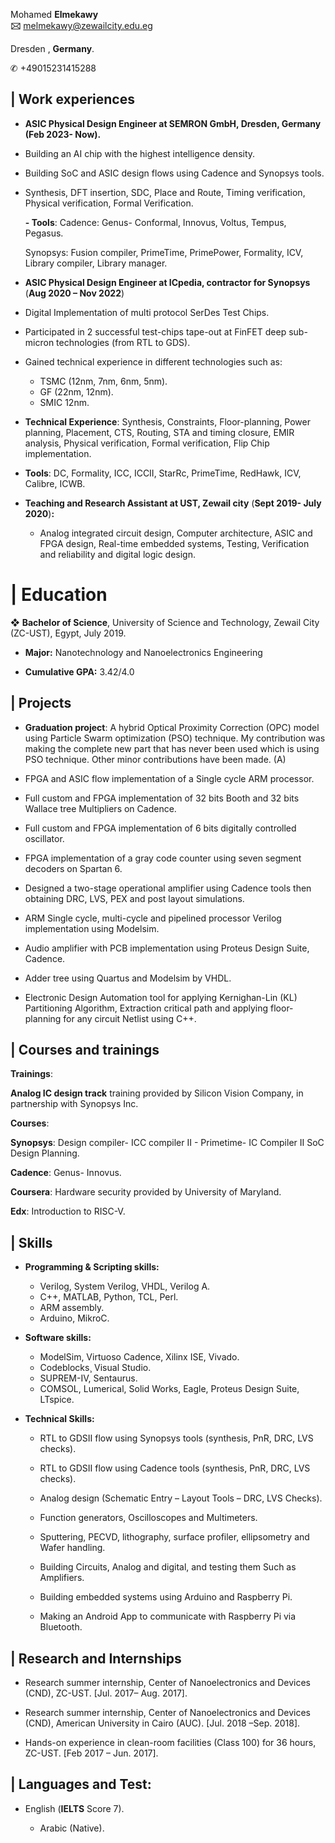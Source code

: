   
Mohamed **Elmekawy**  
**🖂** melmekawy@zewailcity.edu.eg

 Dresden , **Germany**.

✆ \+49015231415288

 

## **| Work experiences**

* **ASIC Physical Design Engineer at SEMRON GmbH, Dresden, Germany (Feb 2023- Now).**

- Building an AI chip with the highest intelligence density.  
- Building SoC and ASIC design flows using Cadence and Synopsys tools.  
- Synthesis, DFT insertion, SDC, Place and Route, Timing verification, Physical verification, Formal Verification.

  **\- Tools**: Cadence: Genus- Conformal, Innovus, Voltus, Tempus, Pegasus.

  Synopsys: Fusion compiler, PrimeTime, PrimePower, Formality, ICV, Library compiler, Library manager. 

* **ASIC Physical Design Engineer at ICpedia, contractor for Synopsys** (**Aug 2020 – Nov  2022**) 

* Digital Implementation of multi protocol SerDes Test Chips.  
* Participated in 2 successful test-chips tape-out at FinFET deep sub-micron technologies (from RTL to GDS).  
* Gained technical experience in different technologies such as:   
  * TSMC (12nm, 7nm, 6nm, 5nm).   
  * GF (22nm, 12nm).  
  * SMIC 12nm.  
* **Technical Experience**: Synthesis, Constraints, Floor-planning, Power planning, Placement, CTS, Routing, STA and timing closure, EMIR analysis, Physical verification, Formal verification, Flip Chip implementation.  
* **Tools**: DC, Formality, ICC, ICCII, StarRc, PrimeTime, RedHawk, ICV, Calibre, ICWB.

* **Teaching and Research Assistant at UST, Zewail city** (**Sept 2019- July 2020**)**:** 

  * Analog integrated circuit design, Computer architecture, ASIC and FPGA design, Real-time embedded systems, Testing, Verification and reliability and digital logic design.

# **| Education**

❖ **Bachelor of Science**, University of Science and Technology, Zewail City (ZC-UST), Egypt, July 2019\.  

* **Major:** Nanotechnology and Nanoelectronics Engineering  

* **Cumulative GPA:** 3.42/4.0 

## **| Projects** 

* **Graduation project**: A hybrid Optical Proximity Correction (OPC) model using Particle Swarm optimization (PSO) technique. My contribution was making the complete new part that has never been used which is using PSO technique. Other minor contributions have been made. (A)

* FPGA and ASIC flow implementation of a Single cycle ARM processor. 

* Full custom and FPGA implementation of 32 bits Booth and 32 bits Wallace tree Multipliers on Cadence. 

* Full custom and FPGA implementation of 6 bits digitally controlled oscillator. 

* FPGA implementation of a gray code counter using seven segment decoders on Spartan 6\. 

* Designed a two-stage operational amplifier using Cadence tools then obtaining DRC, LVS, PEX and post layout simulations. 

* ARM Single cycle, multi-cycle and pipelined processor Verilog implementation using Modelsim. 

* Audio amplifier with PCB implementation using Proteus Design Suite, Cadence. 

* Adder tree using Quartus and Modelsim by VHDL. 

* Electronic Design Automation tool for applying Kernighan-Lin (KL) Partitioning Algorithm, Extraction critical path and applying floor-planning for any circuit Netlist using C++. 

## **| Courses and trainings**

**Trainings**:

  **Analog IC design track** training provided by Silicon Vision Company, in partnership with Synopsys Inc.

**Courses**:

  **Synopsys**: Design compiler- ICC compiler II \- Primetime- IC Compiler II SoC Design Planning.

  **Cadence**: Genus- Innovus.

  **Coursera**: Hardware security provided by University of Maryland.

  **Edx**: Introduction to RISC-V.

## **| Skills** 

* **Programming & Scripting skills:**  
  * Verilog, System Verilog, VHDL, Verilog A.  
  * C++, MATLAB, Python, TCL, Perl.  
  * ARM assembly.  
  * Arduino, MikroC.   
* **Software skills:**    
  * ModelSim, Virtuoso Cadence, Xilinx ISE, Vivado.  
  * Codeblocks¸ Visual Studio.  
  *  SUPREM-IV, Sentaurus.  
  * COMSOL, Lumerical, Solid Works, Eagle, Proteus Design Suite, LTspice.  
* **Technical Skills:**  

  * RTL to GDSII flow using Synopsys tools (synthesis, PnR, DRC, LVS checks). 

  * RTL to GDSII flow using Cadence tools (synthesis, PnR, DRC, LVS checks). 

  * Analog design (Schematic Entry – Layout Tools – DRC, LVS Checks). 

  * Function generators, Oscilloscopes and Multimeters. 

  * Sputtering, PECVD, lithography, surface profiler, ellipsometry and Wafer handling.

  * Building Circuits, Analog and digital, and testing them Such as Amplifiers. 

  * Building embedded systems using Arduino and Raspberry Pi. 

  * Making an Android App to communicate with Raspberry Pi via Bluetooth. 

## **| Research and Internships** 

* Research summer internship, Center of Nanoelectronics and Devices (CND), ZC-UST. \[Jul. 2017– Aug. 2017\]. 

* Research summer internship, Center of Nanoelectronics and Devices (CND), American University in Cairo (AUC). \[Jul. 2018 –Sep. 2018\]. 

* Hands-on experience in clean-room facilities (Class 100\) for 36 hours, ZC-UST. \[Feb 2017 – Jun. 2017\]. 

## **| Languages and Test:** 

* English (**IELTS** Score 7). 	

  * Arabic (Native).
